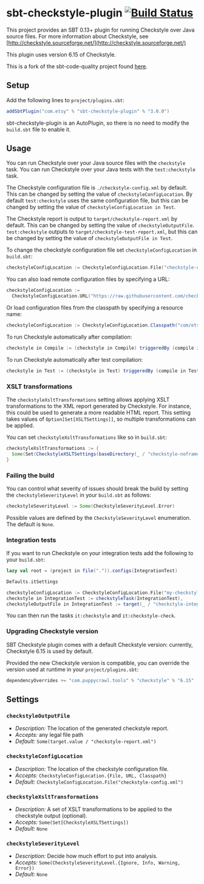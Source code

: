 # sbt-checkstyle-plugin [![Build Status](https://travis-ci.org/etsy/sbt-checkstyle-plugin.svg?branch=master)](https://travis-ci.org/etsy/sbt-checkstyle-plugin)

This project provides an SBT 0.13+ plugin for running Checkstyle over
Java source files.  For more information about Checkstyle, see
[http://checkstyle.sourceforge.net/](http://checkstyle.sourceforge.net/)

This plugin uses version 6.15 of Checkstyle.

This is a fork of the sbt-code-quality project found
[here](https://github.com/corux/sbt-code-quality).

## Setup

Add the following lines to `project/plugins.sbt`:

```scala
addSbtPlugin("com.etsy" % "sbt-checkstyle-plugin" % "3.0.0")
```

sbt-checkstyle-plugin is an AutoPlugin, so there is no need to modify the `build.sbt` file to enable it.

## Usage

You can run Checkstyle over your Java source files with the
`checkstyle` task.  You can run Checkstyle over your Java tests with
the `test:checkstyle` task.

The Checkstyle configuration file is `./checkstyle-config.xml` by
default.  This can be changed by setting the value of
`checkstyleConfigLocation`.  By default `test:checkstyle` uses the same
configuration file, but this can be changed by setting the value of
`checkstyleConfigLocation in Test`.

The Checkstyle report is output to `target/checkstyle-report.xml` by
default.  This can be changed by setting the value of
`checkstyleOutputFile`.  `test:checkstyle` outputs to
`target/checkstyle-test-report.xml`, but this can be changed by
setting the value of `checkstyleOutputFile in Test`.

To change the checkstyle configuration file set `checkstyleConfigLocation` in `build.sbt`:
```scala
checkstyleConfigLocation := CheckstyleConfigLocation.File("checkstyle-config.xml")
```

You can also load remote configuration files by specifying a URL:
```scala
checkstyleConfigLocation :=
  CheckstyleConfigLocation.URL("https://raw.githubusercontent.com/checkstyle/checkstyle/master/config/checkstyle_checks.xml")
```

Or load configuration files from the classpath by specifying a resource name:
```scala
checkstyleConfigLocation := CheckstyleConfigLocation.Classpath("com/etsy/checkstyle-config.xml")
```

To run Checkstyle automatically after compilation:
```scala
checkstyle in Compile := (checkstyle in Compile) triggeredBy (compile in Compile)
```

To run Checkstyle automatically after test compilation:
```scala
checkstyle in Test := (checkstyle in Test) triggeredBy (compile in Test)
```

### XSLT transformations

The `checkstyleXsltTransformations` setting allows applying XSLT transformations to the XML report generated by Checkstyle. For instance, this could be used to generate a more readable HTML report.  This setting takes values of `Option[Set[XSLTSettings]]`, so multiple transformations can be applied.

You can set `checkstyleXsltTransformations` like so in `build.sbt`:
```scala
checkstyleXsltTransformations := {
  Some(Set(CheckstyleXSLTSettings(baseDirectory(_ / "checkstyle-noframes.xml").value, target(_ / "checkstyle-report.html").value)))
}
```

### Failing the build

You can control what severity of issues should break the build by setting the `checkstyleSeverityLevel` in your `build.sbt` as follows:
```scala
checkstyleSeverityLevel := Some(CheckstyleSeverityLevel.Error)
```

Possible values are defined by the `CheckstyleSeverityLevel` enumeration. The default is `None`.

### Integration tests

If you want to run Checkstyle on your integration tests add the following to your `build.sbt`:
```scala
lazy val root = (project in file(".")).configs(IntegrationTest)

Defaults.itSettings

checkstyleConfigLocation := CheckstyleConfigLocation.File("my-checkstyle-config.xml"),
checkstyle in IntegrationTest := checkstyleTask(IntegrationTest),
checkstyleOutputFile in IntegrationTest := target(_ / "checkstyle-integration-test-report.xml")
```

You can then run the tasks `it:checkstyle` and `it:checkstyle-check`.

### Upgrading Checkstyle version

SBT Checkstyle plugin comes with a default Checkstyle version: currently, Checkstyle 6.15 is used by default.

Provided the new Checkstyle version is compatible, you can override the version used at runtime in your `project/plugins.sbt`:

```scala
dependencyOverrides += "com.puppycrawl.tools" % "checkstyle" % "6.15"
```

## Settings

### `checkstyleOutputFile`
* *Description:* The location of the generated checkstyle report.
* *Accepts:* any legal file path
* *Default:* `Some(target.value / "checkstyle-report.xml")`

### `checkstyleConfigLocation`
* *Description:* The location of the checkstyle configuration file.
* *Accepts:* `CheckstyleConfigLocation.{File, URL, Classpath}`
* *Default:* `CheckstyleConfigLocation.File("checkstyle-config.xml")`

### `checkstyleXsltTransformations`
* *Description:* A set of XSLT transformations to be applied to the checkstyle output (optional).
* *Accepts:* `Some(Set[CheckstyleXSLTSettings])`
* *Default:* `None`

### `checkstyleSeverityLevel`
* *Description:* Decide how much effort to put into analysis.
* *Accepts:* `Some(CheckstyleSeverityLevel.{Ignore, Info, Warning, Error})`
* *Default:* `None`
